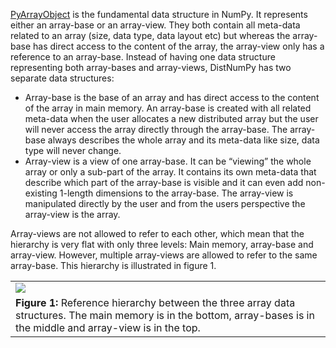 [PyArrayObject](http://docs.scipy.org/doc/numpy/reference/c-api.types-and-structures.html#PyArrayObject) is the fundamental data structure in NumPy. It represents either an array-base or an array-view. They both contain all meta-data related to an array (size, data type, data layout etc) but whereas the array-base has direct access to the content of the array, the array-view only has a reference to an array-base.
Instead of having one data structure representing both array-bases and array-views, DistNumPy has two separate data structures:

  * Array-base is the base of an array and has direct access to the content of the array in main memory.  An array-base is created with all related meta-data when the user allocates a new distributed array but the user will never access the array directly through the array-base. The array-base always describes the whole array and its meta-data like size, data type will never change.
  * Array-view is a view of one array-base. It can be “viewing” the whole array or only a sub-part of the array. It contains its own meta-data that describe which part of the array-base is visible and it can even add non-existing 1-length dimensions to the array-base. The array-view is manipulated directly by the user and from the users perspective the array-view is the array.

Array-views are not allowed to refer to each other, which mean that the hierarchy is very flat with only three levels: Main memory, array-base and array-view.  However, multiple array-views are allowed to refer to the same array-base. This hierarchy is illustrated in figure 1.


<table width='1' border='0'>
<tr>
<blockquote><td><img src='http://sites.google.com/site/distnumpy/wikipics/views.png' /></td>
</tr>
<tr>
<td><b>Figure 1:</b> Reference hierarchy between the three array data structures. The main memory is in the bottom, array-bases is in the middle and array-view is in the top.</td>
</tr>
</table>